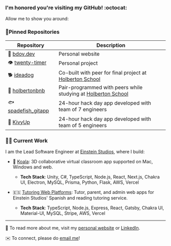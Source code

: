 ### I'm honored you're visiting my GitHub! :octocat:

Allow me to show you around:

### 📍Pinned Repositories

| Repository                                                              | Description                                                                                  |
| ----------------------------------------------------------------------- | -------------------------------------------------------------------------------------------- |
| 🦙 [bdov.dev](https://github.com/bdbaraban/bdov.dev)                    | Personal website                                                                             |
| 👁 [twenty-timer](https://github.com/bdbaraban/twenty-timer)            | Personal project                                                                             |
| 🐕 [ideadog](https://github.com/bdbaraban/ideadog)                      | Co-built with peer for final project at [Holberton School](https://holbertonschool.com)      |
| 🏡 [holbertonbnb](https://github.com/bdbaraban/holbertonbnb)            | Pair-programmed with peers while studying at [Holberton School](https://holbertonschool.com) |
| 🐟 [spadefish_gitapp](https://github.com/BennettDixon/spadefish_gitapp) | 24-hour hack day app developed with team of 7 engineers                                      |
| 🐹 [KivyUp](https://github.com/bdbaraban/KivyUp)                        | 24-hour hack day app developed with team of 5 engineers                                      |

### 👨‍💻 Current Work

I am the Lead Software Engineer at [Einstein Studios](https://www.linkedin.com/company/einstein-studios/), where I build:

- 🐨 [Koala](https://teachwithkoala.com): 3D collaborative virtual classroom app supported on Mac, Windows and web.

  - **Tech Stack**: Unity, C#, TypeScript, Node.js, React, Next.js, Chakra UI, Electron, MySQL, Prisma, Python, Flask, AWS, Vercel

- 🇪🇸 [Tutoring Web Platforms](https://einsteinstudios.io): Tutor, parent, and admin web apps for Einstein Studios' Spanish and reading tutoring service.

  - **Tech Stack**: TypeScript, Node.js, Express, React, Gatsby, Chakra UI, Material-UI, MySQL, Stripe, AWS, Vercel

---

📖 To read more about me, visit my [personal website](https://bdov.dev) or [LinkedIn](https://linkedin.com/in/bdbaraban).

✉️ To connect, please do [email me](mailto:brennan@bdov.dev)!
